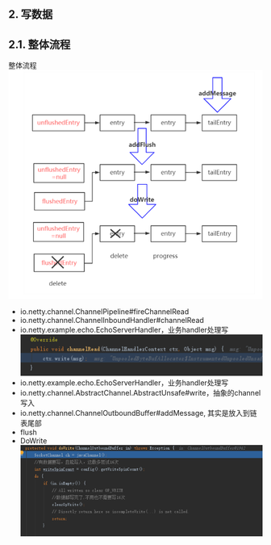## 2. 写数据
## 2.1. 整体流程  
整体流程  
![](图片24.png)
* io.netty.channel.ChannelPipeline#fireChannelRead
* io.netty.channel.ChannelInboundHandler#channelRead
* io.netty.example.echo.EchoServerHandler，业务handler处理写
![](图片22.png)
* io.netty.example.echo.EchoServerHandler，业务handler处理写
* io.netty.channel.AbstractChannel.AbstractUnsafe#write，抽象的channel写入
* io.netty.channel.ChannelOutboundBuffer#addMessage, 其实是放入到链表尾部
* flush
* DoWrite
![](图片23.png)
